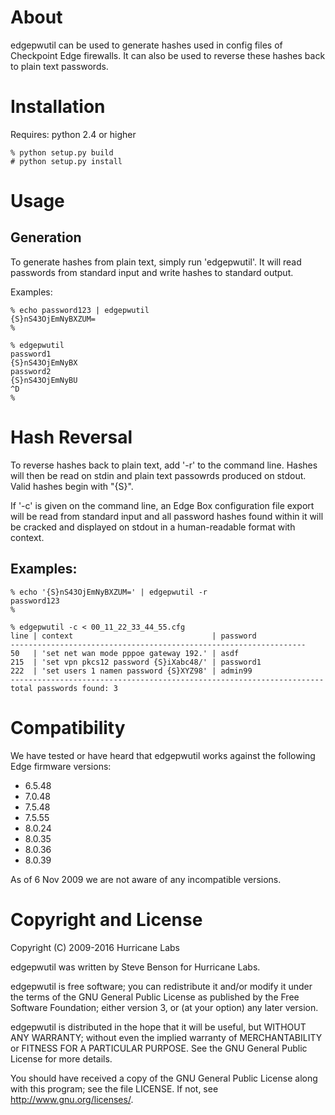 
# About

edgepwutil can be used to generate hashes used in config files of Checkpoint
Edge firewalls.  It can also be used to reverse these hashes back to plain
text passwords.


# Installation

Requires: python 2.4 or higher

```
% python setup.py build
# python setup.py install
```

# Usage

## Generation

To generate hashes from plain text, simply run 'edgepwutil'. It will read
passwords from standard input and write hashes to standard output.

Examples:

```		
% echo password123 | edgepwutil
{S}nS43OjEmNyBXZUM=
%

% edgepwutil
password1
{S}nS43OjEmNyBX
password2
{S}nS43OjEmNyBU
^D
%
```

# Hash Reversal

To reverse hashes back to plain text, add '-r' to the command line. 
Hashes will then be read on stdin and plain text passowrds produced
on stdout. Valid hashes begin with "{S}".

If '-c' is given on the command line, an Edge Box configuration file
export will be read from standard input and all password hashes
found within it will be cracked and displayed on stdout in a
human-readable format with context.

## Examples:

```
% echo '{S}nS43OjEmNyBXZUM=' | edgepwutil -r
password123
%

% edgepwutil -c < 00_11_22_33_44_55.cfg
line | context                               | password
------------------------------------------------------------------
50   | 'set net wan mode pppoe gateway 192.' | asdf
215  | 'set vpn pkcs12 password {S}iXabc48/' | password1
222  | 'set users 1 namen password {S}XYZ98' | admin99
----------------------------------------------------------------------
total passwords found: 3
```


# Compatibility

We have tested or have heard that edgepwutil works against the following
Edge firmware versions:

* 6.5.48
* 7.0.48
* 7.5.48
* 7.5.55
* 8.0.24
* 8.0.35
* 8.0.36
* 8.0.39
    
As of 6 Nov 2009 we are not aware of any incompatible versions.

# Copyright and License

Copyright (C) 2009-2016 Hurricane Labs

edgepwutil was written by Steve Benson for Hurricane Labs.

edgepwutil is free software; you can redistribute it and/or modify it under
the terms of the GNU General Public License as published by the Free
Software Foundation; either version 3, or (at your option) any later
version.

edgepwutil is distributed in the hope that it will be useful, but WITHOUT ANY
WARRANTY; without even the implied warranty of MERCHANTABILITY or FITNESS
FOR A PARTICULAR PURPOSE.  See the GNU General Public License for more
details.

You should have received a copy of the GNU General Public License along with
this program; see the file LICENSE.  If not, see <http://www.gnu.org/licenses/>.
